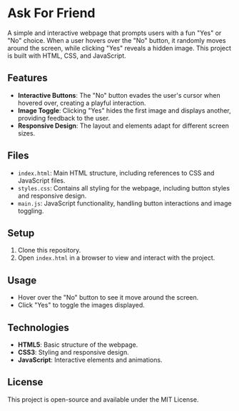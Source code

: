 
# Ask For Friend

A simple and interactive webpage that prompts users with a fun "Yes" or "No" choice. When a user hovers over the "No" button, it randomly moves around the screen, while clicking "Yes" reveals a hidden image. This project is built with HTML, CSS, and JavaScript.

## Features

- **Interactive Buttons**: The "No" button evades the user's cursor when hovered over, creating a playful interaction.
- **Image Toggle**: Clicking "Yes" hides the first image and displays another, providing feedback to the user.
- **Responsive Design**: The layout and elements adapt for different screen sizes.

## Files

- `index.html`: Main HTML structure, including references to CSS and JavaScript files.
- `styles.css`: Contains all styling for the webpage, including button styles and responsive design.
- `main.js`: JavaScript functionality, handling button interactions and image toggling.

## Setup

1. Clone this repository.
2. Open `index.html` in a browser to view and interact with the project.

## Usage

- Hover over the "No" button to see it move around the screen.
- Click "Yes" to toggle the images displayed.

## Technologies

- **HTML5**: Basic structure of the webpage.
- **CSS3**: Styling and responsive design.
- **JavaScript**: Interactive elements and animations.

## License

This project is open-source and available under the MIT License.
